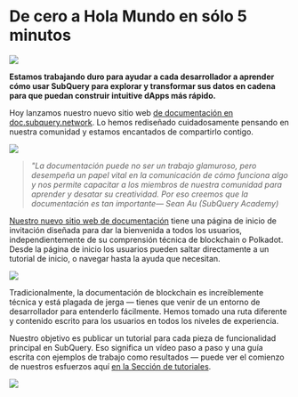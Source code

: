 # De cero a Hola Mundo en sólo 5 minutos

![](https://miro.medium.com/max/1400/1*g51P_PPoseNqEfCBgvpXXA.png)

**Estamos trabajando duro para ayudar a cada desarrollador a aprender cómo usar SubQuery para explorar y transformar sus datos en cadena para que puedan construir intuitive dApps más rápido.**

Hoy lanzamos nuestro nuevo sitio web [de documentación en doc.subquery.network](https://doc.subquery.network/). Lo hemos rediseñado cuidadosamente pensando en nuestra comunidad y estamos encantados de compartirlo contigo.

![](https://miro.medium.com/max/1200/1*snyFSjyQ9q116bmIcaVfsQ.gif)

> _"_La documentación puede no ser un trabajo glamuroso, pero desempeña un papel vital en la comunicación de cómo funciona algo y nos permite capacitar a los miembros de nuestra comunidad para aprender y desatar su creatividad. Por eso creemos que la documentación es tan importante_— Sean Au (SubQuery Academy)_

[Nuestro nuevo sitio web de documentación](https://doc.subquery.network/) tiene una página de inicio de invitación diseñada para dar la bienvenida a todos los usuarios, independientemente de su comprensión técnica de blockchain o Polkadot. Desde la página de inicio los usuarios pueden saltar directamente a un tutorial de inicio, o navegar hasta la ayuda que necesitan.


![](https://miro.medium.com/max/1400/1*obZau98aya3Ohtc43DAuEw.png)

Tradicionalmente, la documentación de blockchain es increíblemente técnica y está plagada de jerga — tienes que venir de un entorno de desarrollador para entenderlo fácilmente. Hemos tomado una ruta diferente y contenido escrito para los usuarios en todos los niveles de experiencia.

Nuestro objetivo es publicar un tutorial para cada pieza de funcionalidad principal en SubQuery. Eso significa un vídeo paso a paso y una guía escrita con ejemplos de trabajo como resultados — puede ver el comienzo de nuestros esfuerzos aquí [en la Sección de tutoriales](https://doc.subquery.network/tutorials_examples/howto.html).

![](https://miro.medium.com/max/1200/1*nxy4aDTaQ0EMGudm0QW09g.gif)